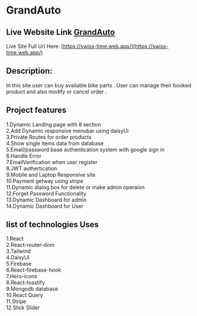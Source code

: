 # GrandAuto
## Live Website Link [GrandAuto](https://swiss-time.web.app/)
Live Site Full Url Here: [https://swiss-time.web.app/](https://swiss-time.web.app/)
## Description:

In this site user can buy available bike parts . User can manage their booked product and  also modify or cancel order .

## Project features

1.Dynamic Landing page with 8 section </br>
2.Add Dynamic responsive menubar using daisyUi   </br>
3.Private Routes  for order products </br>
4.Show single items data from database </br>
5.Email/password base authentication system with google sign in </br>
6.Handle Error </br> 
7.EmailVerification when user register  </br>
8.JWT authertication </br>
9.Mobile and Laptop Responsive site </br>
10.Payment getway using stripe  </br>
11.Dynamic dialog box for delete or make admin  operaion</br>
12.Forget Password Functionality </br>
13.Dynamic Dashboard for admin </br>
14.Dynamic Dashboard for User </br>

## list of technologies Uses
1.React  </br>
2.React-router-dom </br>
3.Tailwind </br>
4.DaisyUi </br>
5.Firebase </br>
6.React-firebase-hook </br>
7.Hero-icons </br>
8.React-toastify </br>
9.Mongodb database </br>
10.React Query </br>
11.Stripe  </br>
12.Slick Slider </br>


